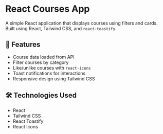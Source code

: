 # React Courses App

A simple React application that displays courses using filters and cards. Built using React, Tailwind CSS, and `react-toastify`.

## 🚀 Features

- Course data loaded from API
- Filter courses by category
- Like/unlike courses with `react-icons`
- Toast notifications for interactions
- Responsive design using Tailwind CSS

## 🛠️ Technologies Used

- React
- Tailwind CSS
- React Toastify
- React Icons
